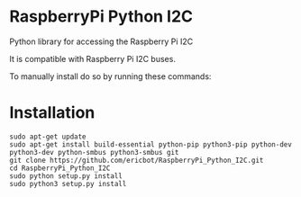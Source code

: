# RaspberryPi Python I2C
Python library for accessing the Raspberry Pi I2C

It is compatible with Raspberry Pi I2C buses.

To manually install do so by running these commands:

# Installation
  
  ```
  sudo apt-get update
  sudo apt-get install build-essential python-pip python3-pip python-dev python3-dev python-smbus python3-smbus git
  git clone https://github.com/ericbot/RaspberryPi_Python_I2C.git
  cd RaspberryPi_Python_I2C
  sudo python setup.py install
  sudo python3 setup.py install
  ```
